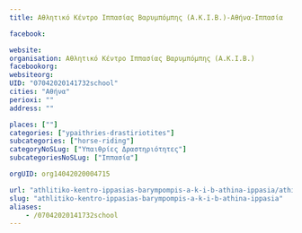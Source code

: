 ```yaml
---
title: Αθλητικό Κέντρο Ιππασίας Βαρυμπόμπης (Α.Κ.Ι.Β.)-Αθήνα-Ιππασία

facebook:

website:
organisation: Αθλητικό Κέντρο Ιππασίας Βαρυμπόμπης (Α.Κ.Ι.Β.)
facebookorg:
websiteorg:
UID: "07042020141732school"
cities: "Αθήνα"
perioxi: ""
address: ""

places: [""]
categories: ["ypaithries-drastiriotites"]
subcategories: ["horse-riding"]
categoryNoSLug: ["Υπαιθρίες Δραστηριότητες"]
subcategoriesNoSLug: ["Ιππασία"]

orgUID: org14042020004715

url: "athlitiko-kentro-ippasias-barympompis-a-k-i-b-athina-ippasia/athina//"
slug: "athlitiko-kentro-ippasias-barympompis-a-k-i-b-athina-ippasia"
aliases:
    - /07042020141732school
---
```





